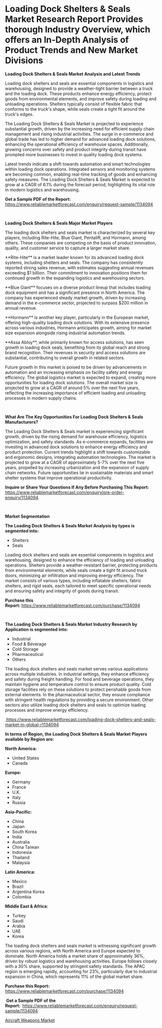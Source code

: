 <p><h1>Loading Dock Shelters & Seals Market Research Report Provides thorough Industry Overview, which offers an In-Depth Analysis of Product Trends and New Market Divisions</h1></p><p><strong>Loading Dock Shelters & Seals Market Analysis and Latest Trends</strong></p>
<p><p>Loading dock shelters and seals are essential components in logistics and warehousing, designed to provide a weather-tight barrier between a truck and the loading dock. These products enhance energy efficiency, protect goods from environmental elements, and improve safety during loading and unloading operations. Shelters typically consist of flexible fabric that conforms to the truck's shape, while seals create a tight fit around the truck's edges.</p><p>The Loading Dock Shelters & Seals Market is projected to experience substantial growth, driven by the increasing need for efficient supply chain management and rising industrial activities. The surge in e-commerce and global trade has led to higher demand for advanced loading dock solutions, enhancing the operational efficiency of warehouse spaces. Additionally, growing concerns over safety and product integrity during transit have prompted more businesses to invest in quality loading dock systems.</p><p>Latest trends indicate a shift towards automation and smart technologies within loading dock operations. Integrated sensors and monitoring systems are becoming common, enabling real-time tracking of goods and enhancing safety measures. The Loading Dock Shelters & Seals Market is expected to grow at a CAGR of 6.1% during the forecast period, highlighting its vital role in modern logistics and warehousing.</p></p>
<p><strong>Get a Sample PDF of the Report:&nbsp;</strong> <a href="https://www.reliablemarketforecast.com/enquiry/request-sample/1134094?utm_campaign=2993&utm_medium=2&utm_source=Github&utm_content=ia&utm_term=25032025&utm_id=loading-dock-shelters-seals">https://www.reliablemarketforecast.com/enquiry/request-sample/1134094</a></p>
<p>&nbsp;</p>
<p><strong>Loading Dock Shelters & Seals Major Market Players</strong></p>
<p><p>The loading dock shelters and seals market is characterized by several key players, including Rite-Hite, Blue Giant, Pentalift, and Hormann, among others. These companies are competing on the basis of product innovation, quality, and customer service to capture a larger market share.</p><p>**Rite-Hite** is a market leader known for its advanced loading dock systems, including shelters and seals. The company has consistently reported strong sales revenue, with estimates suggesting annual revenues exceeding $1 billion. Their commitment to innovation positions them for continued growth in the expanding logistics and warehousing sectors.</p><p>**Blue Giant** focuses on a diverse product lineup that includes loading dock equipment and has a significant presence in North America. The company has experienced steady market growth, driven by increasing demand in the e-commerce sector, projected to surpass $200 million in annual revenue.</p><p>**Hormann** is another key player, particularly in the European market, offering high-quality loading dock solutions. With its extensive presence across various industries, Hormann anticipates growth, aiming for market size expansion alongside rising industrial automation trends.</p><p>**Assa Abloy**, while primarily known for access solutions, has seen growth in loading dock seals, benefiting from its global reach and strong brand recognition. Their revenues in security and access solutions are substantial, contributing to overall growth in related sectors.</p><p>Future growth in this market is poised to be driven by advancements in automation and an increasing emphasis on facility safety and energy efficiency. The global logistics market is expected to expand, creating more opportunities for loading dock solutions. The overall market size is projected to grow at a CAGR of around 5% over the next five years, reflecting the increasing importance of efficient loading and unloading processes in modern supply chains.</p></p>
<p>&nbsp;</p>
<p><strong>What Are The Key Opportunities For Loading Dock Shelters & Seals Manufacturers?</strong></p>
<p><p>The Loading Dock Shelters & Seals market is experiencing significant growth, driven by the rising demand for warehouse efficiency, logistics optimization, and safety standards. As e-commerce expands, facilities are investing in advanced dock solutions to enhance energy efficiency and product protection. Current trends highlight a shift towards customizable and ergonomic designs, integrating automation technologies. The market is projected to grow at a CAGR of approximately 5-7% over the next five years, propelled by increasing urbanization and the expansion of supply chain networks. Future opportunities lie in sustainable materials and smart shelter systems that improve operational productivity.</p></p>
<p><strong>Inquire or Share Your Questions If Any Before Purchasing This Report:</strong> <a href="https://www.reliablemarketforecast.com/enquiry/pre-order-enquiry/1134094?utm_campaign=2993&utm_medium=2&utm_source=Github&utm_content=ia&utm_term=25032025&utm_id=loading-dock-shelters-seals">https://www.reliablemarketforecast.com/enquiry/pre-order-enquiry/1134094</a></p>
<p>&nbsp;</p>
<p><strong>Market Segmentation</strong></p>
<p><strong>The Loading Dock Shelters & Seals Market Analysis by types is segmented into:</strong></p>
<p><ul><li>Shelters</li><li>Seals</li></ul></p>
<p><p>Loading dock shelters and seals are essential components in logistics and warehousing, designed to enhance the efficiency of loading and unloading operations. Shelters provide a weather-resistant barrier, protecting products from environmental elements, while seals create a tight fit around truck doors, minimizing air infiltration and improving energy efficiency. The market consists of various types, including inflatable shelters, fabric shelters, and rigid seals, each tailored to meet specific operational needs and ensuring safety and integrity of goods during transit.</p></p>
<p><strong>Purchase this Report:&nbsp;</strong><a href="https://www.reliablemarketforecast.com/purchase/1134094?utm_campaign=2993&utm_medium=2&utm_source=Github&utm_content=ia&utm_term=25032025&utm_id=loading-dock-shelters-seals">https://www.reliablemarketforecast.com/purchase/1134094</a></p>
<p>&nbsp;</p>
<p><strong>The Loading Dock Shelters & Seals Market Industry Research by Application is segmented into:</strong></p>
<p><ul><li>Industrial</li><li>Food & Beverage</li><li>Cold Storage</li><li>Pharmaceutical</li><li>Others</li></ul></p>
<p><p>The loading dock shelters and seals market serves various applications across multiple industries. In industrial settings, they enhance efficiency and safety during freight handling. For food and beverage operations, they maintain hygiene and temperature control to ensure product quality. Cold storage facilities rely on these solutions to protect perishable goods from external elements. In the pharmaceutical sector, they ensure compliance with stringent health regulations by providing a secure environment. Other sectors also utilize loading dock shelters and seals to optimize loading processes and improve energy efficiency.</p></p>
<p><a href="https://www.reliablemarketforecast.com/loading-dock-shelters-and-seals-market-in-global-r1134094?utm_campaign=2993&utm_medium=2&utm_source=Github&utm_content=ia&utm_term=25032025&utm_id=loading-dock-shelters-seals">&nbsp;https://www.reliablemarketforecast.com/loading-dock-shelters-and-seals-market-in-global-r1134094</a></p>
<p><strong>In terms of Region, the Loading Dock Shelters & Seals Market Players available by Region are:</strong></p>
<p>
    <p> <strong> North America: </strong>
        <ul>
            <li>United States</li>
            <li>Canada</li>
        </ul>
        </p> 
    <p> <strong> Europe: </strong>
        <ul>
            <li>Germany</li>
            <li>France</li>
            <li>U.K.</li>
            <li>Italy</li>
            <li>Russia</li>
        </ul>
        </p> 
    <p> <strong> Asia-Pacific: </strong>
        <ul>
            <li>China</li>
            <li>Japan</li>
            <li>South Korea</li>
            <li>India</li>
            <li>Australia</li>
            <li>China Taiwan</li>
            <li>Indonesia</li>
            <li>Thailand</li>
            <li>Malaysia</li>
        </ul>
        </p> 
    <p> <strong> Latin America: </strong>
        <ul>
            <li>Mexico</li>
            <li>Brazil</li>
            <li>Argentina Korea</li>
            <li>Colombia</li>
        </ul>
        </p> 
    <p> <strong> Middle East & Africa: </strong>
        <ul>
            <li>Turkey</li>
            <li>Saudi</li>
            <li>Arabia</li>
            <li>UAE</li>
            <li>Korea</li>
        </ul>
    </p>
    </p>
<p><p>The loading dock shelters and seals market is witnessing significant growth across various regions, with North America and Europe expected to dominate. North America holds a market share of approximately 36%, driven by robust logistics and warehousing activities. Europe follows closely with a 30% share, supported by stringent safety standards. The APAC region is emerging rapidly, accounting for 23%, particularly due to industrial expansion in China, which represents 11% of the global market share.</p></p>
<p><strong>Purchase this Report: </strong><a href="https://www.reliablemarketforecast.com/purchase/1134094?utm_campaign=2993&utm_medium=2&utm_source=Github&utm_content=ia&utm_term=25032025&utm_id=loading-dock-shelters-seals">https://www.reliablemarketforecast.com/purchase/1134094</a></p>
<p>&nbsp;<strong>Get a Sample PDF of the Report:&nbsp;&nbsp;</strong><a href="https://www.reliablemarketforecast.com/enquiry/request-sample/1134094?utm_campaign=2993&utm_medium=2&utm_source=Github&utm_content=ia&utm_term=25032025&utm_id=loading-dock-shelters-seals">https://www.reliablemarketforecast.com/enquiry/request-sample/1134094</a></p>
<p><strong></strong></p>
<p><p><a href="https://github.com/xtysizov/Market-Research-Report-List-1/blob/main/aircraft-weapons-market.md?utm_campaign=2993&utm_medium=2&utm_source=Github&utm_content=ia&utm_term=25032025&utm_id=loading-dock-shelters-seals">Aircraft Weapons Market</a></p></p>